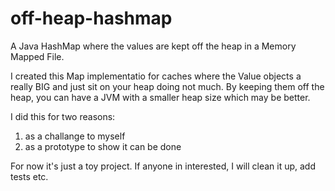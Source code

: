 off-heap-hashmap
================

A Java HashMap where the values are kept off the heap in a Memory Mapped File.

I created this Map implementatio for caches where the Value objects a really BIG and just sit on your heap doing not much. By keeping them off the heap, you can have a JVM with a smaller heap size which may be better.

I did this for two reasons:
1. as a challange to myself
2. as a prototype to show it can be done

For now it's just a toy project. If anyone in interested, I will clean it up, add tests etc.
